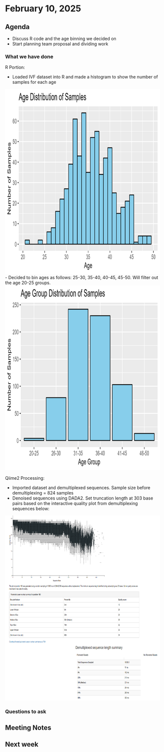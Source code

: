 # February 10, 2025

## Agenda
- Discuss R code and the age binning we decided on
- Start planning team proposal and dividing work

### What we have done
R Portion:
- Loaded IVF dataset into R and made a histogram to show the number of samples for each age
<img src="../R_project/age_samplesizes/age_samplesizes.png" height="600" width="650">
- Decided to bin ages as follows: 25-30, 35-40, 40-45, 45-50. Will filter out the age 20-25 groups.
<img src="../R_project/age_samplesizes/agegroup_samplesizes.png" height="600" width="650">

Qiime2 Processing:
- Imported dataset and demultiplexed sequences. Sample size before demultiplexing = 824 samples
- Denoised sequences using DADA2. Set truncation length at 303 base pairs based on the interactive quality plot from demultiplexing sequences below:
<img src="../qiime2_files/qiime2view_screenshots/ivf_demux_qiime2_interactive_quality_plot.png" height="600" width="650">

### Questions to ask


## Meeting Notes


## Next week

